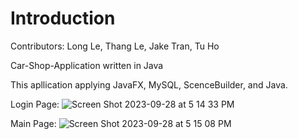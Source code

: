 # Introduction
Contributors: Long Le, Thang Le, Jake Tran, Tu Ho

Car-Shop-Application written in Java

This apllication applying JavaFX, MySQL, ScenceBuilder, and Java.

Login Page:
![Screen Shot 2023-09-28 at 5 14 33 PM](https://github.com/longleDevops/Car-Shop-Application/assets/137044122/98c1e16b-6dd4-4663-8abc-043ab8124057)

Main Page:
![Screen Shot 2023-09-28 at 5 15 08 PM](https://github.com/longleDevops/Car-Shop-Application/assets/137044122/3ad9df17-39f6-440e-9749-8e35d510a182)

